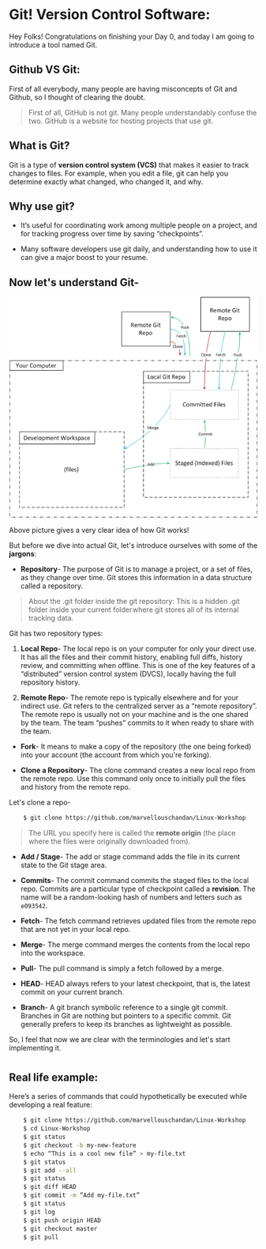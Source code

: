# Git! Version Control Software:

Hey Folks! Congratulations on finishing your Day 0, and today I am going to introduce a tool named Git.

## Github VS Git:
First of all everybody, many people are having misconcepts of Git and Github, so I thought of clearing the doubt.

> First of all, GitHub is not git. Many people understandably confuse the two. GitHub is a website for hosting projects that use git.

## What is Git?
Git is a type of **version control system (VCS)** that makes it easier to track changes to files. For example, when you edit a file, git can help you determine exactly what changed, who changed it, and why.

## Why use git?
* It’s useful for coordinating work among multiple people on a project, and for tracking progress over time by saving “checkpoints”.

* Many software developers use git daily, and understanding how to use it can give a major boost to your resume.

## Now let's understand Git-
![Image](Day1/1.png)

Above picture gives a very clear idea of how Git works!

But before we dive into actual Git, let's introduce ourselves with some of the **jargons**:

* **Repository**-  The purpose of Git is to manage a project, or a set of files, as they change over time. Git stores this information in a data structure called a repository.

> About the .git folder inside the git repository: This is a hidden .git folder inside your current folder where git stores all of its internal tracking data.

Git has two repository types: 

1. **Local Repo**- The local repo is on your computer for only your direct use. It has all the files and their commit history, enabling full diffs, history review, and committing when offline.  This is one of the key features of a “distributed” version control system (DVCS), locally having the full repository history.

2. **Remote Repo**- The remote repo is typically elsewhere and for your indirect use. Git refers to the centralized server as a “remote repository”.  The remote repo is usually not on your machine and is the one shared by the team. The team “pushes” commits to it when ready to share with the team.

* **Fork**- It means to make a copy of the repository (the one being forked) into your account (the account from which you're forking).

* **Clone a Repository**-
The clone command creates a new local repo from the remote repo.  Use this command only once to initially pull the files and history from the remote repo.

Let's clone a repo-
```bash
	$ git clone https://github.com/marvellouschandan/Linux-Workshop
```
> The URL you specify here is called the **remote origin** (the place where the files were originally downloaded from).

* **Add / Stage**- The add or stage command adds the file in its current state to the Git stage area.

* **Commits**- The commit command commits the staged files to the local repo. Commits are a particular type of checkpoint called a **revision**. The name will be a random-looking hash of numbers and letters such as `e093542`.

* **Fetch**- The fetch command retrieves updated files from the remote repo that are not yet in your local repo.

* **Merge**- The merge command merges the contents from the local repo into the workspace.

* **Pull**- The pull command is simply a fetch followed by a merge.

* **HEAD**- HEAD always refers to your latest checkpoint, that is, the latest commit on your current branch.

* **Branch**- A git branch symbolic reference to a single git commit. Branches in Git are nothing but pointers to a specific commit. Git generally prefers to keep its branches as lightweight as possible.

So, I feel that now we are clear with the terminologies and let's start implementing it.

# <AFTER THE PRESENTATION>

## Real life example:
Here’s a series of commands that could hypothetically be executed while developing a real feature:
```bash
	$ git clone https://github.com/marvellouschandan/Linux-Workshop
	$ cd Linux-Workshop
	$ git status
	$ git checkout -b my-new-feature
	$ echo “This is a cool new file” > my-file.txt
	$ git status
	$ git add --all
	$ git status
	$ git diff HEAD
	$ git commit -m “Add my-file.txt”
	$ git status
	$ git log
	$ git push origin HEAD
	$ git checkout master
	$ git pull
```
